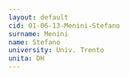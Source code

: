 ```yaml
---
layout: default 
cid: 01-06-13-Menini-Stefano
surname: Menini
name: Stefano
university: Univ. Trento
unita: DH
---
```

